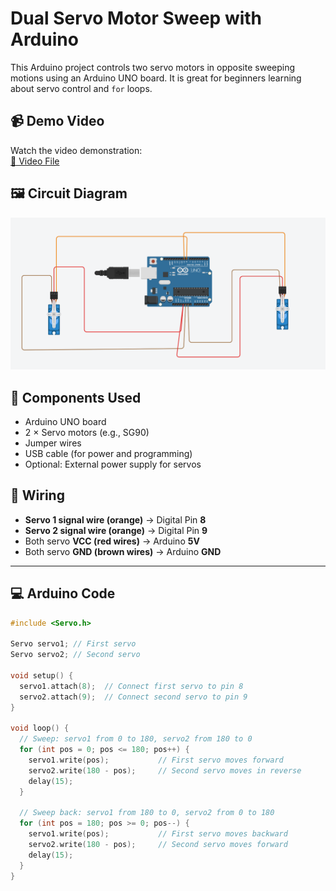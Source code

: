 # Dual Servo Motor Sweep with Arduino

This Arduino project controls two servo motors in opposite sweeping motions using an Arduino UNO board. It is great for beginners learning about servo control and `for` loops.

## 📹 Demo Video

Watch the video demonstration:  
[🎥 Video File](./IMG_0570%20(4).MP4)

## 🖼️ Circuit Diagram

![Servo Circuit Diagram](./Screenshot%202025-07-10%20190257.png)

## 🔧 Components Used

- Arduino UNO board
- 2 × Servo motors (e.g., SG90)
- Jumper wires
- USB cable (for power and programming)
- Optional: External power supply for servos

## 🔌 Wiring

- **Servo 1 signal wire (orange)** → Digital Pin **8**  
- **Servo 2 signal wire (orange)** → Digital Pin **9**  
- Both servo **VCC (red wires)** → Arduino **5V**  
- Both servo **GND (brown wires)** → Arduino **GND**


---

## 💻 Arduino Code

```cpp
#include <Servo.h>

Servo servo1; // First servo
Servo servo2; // Second servo

void setup() {
  servo1.attach(8);  // Connect first servo to pin 8
  servo2.attach(9);  // Connect second servo to pin 9
}

void loop() {
  // Sweep: servo1 from 0 to 180, servo2 from 180 to 0
  for (int pos = 0; pos <= 180; pos++) {
    servo1.write(pos);           // First servo moves forward
    servo2.write(180 - pos);     // Second servo moves in reverse
    delay(15);
  }

  // Sweep back: servo1 from 180 to 0, servo2 from 0 to 180
  for (int pos = 180; pos >= 0; pos--) {
    servo1.write(pos);           // First servo moves backward
    servo2.write(180 - pos);     // Second servo moves forward
    delay(15);
  }
}
